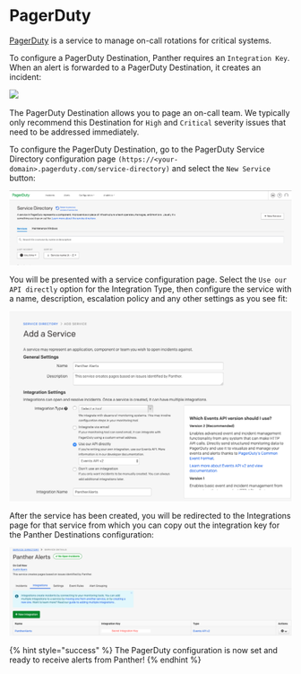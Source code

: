 # PagerDuty

[PagerDuty](https://www.pagerduty.com/) is a service to manage on-call rotations for critical systems.

To configure a PagerDuty Destination, Panther requires an `Integration Key`. When an alert is forwarded to a PagerDuty Destination, it creates an incident:

![](../.gitbook/assets/screen-shot-2019-10-21-at-8.56.27-am.png)

The PagerDuty Destination allows you to page an on-call team. We typically only recommend this Destination for `High` and `Critical` severity issues that need to be addressed immediately.

To configure the PagerDuty Destination, go to the PagerDuty Service Directory configuration page `(https://<your-domain>.pagerduty.com/service-directory)` and select the `New Service` button:

![](../.gitbook/assets/screen-shot-2019-10-22-at-10.12.23-am%20%281%29.png)

You will be presented with a service configuration page. Select the `Use our API directly` option for the Integration Type, then configure the service with a name, description, escalation policy and any other settings as you see fit:

![](../.gitbook/assets/screen-shot-2019-10-22-at-10.13.49-am%20%281%29.png)

After the service has been created, you will be redirected to the Integrations page for that service from which you can copy out the integration key for the Panther Destinations configuration:

![](../.gitbook/assets/screen-shot-2019-10-22-at-10.15.03-am%20%281%29.png)

{% hint style="success" %}
The PagerDuty configuration is now set and ready to receive alerts from Panther!
{% endhint %}

